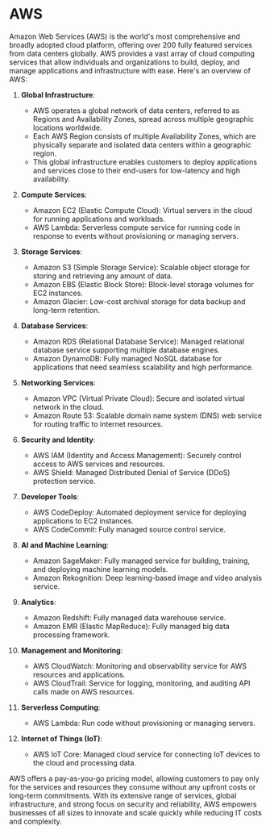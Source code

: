 # AWS
Amazon Web Services (AWS) is the world's most comprehensive and broadly adopted cloud platform, offering over 200 fully featured services from data centers globally. AWS provides a vast array of cloud computing services that allow individuals and organizations to build, deploy, and manage applications and infrastructure with ease. Here's an overview of AWS:

1. **Global Infrastructure**:
   - AWS operates a global network of data centers, referred to as Regions and Availability Zones, spread across multiple geographic locations worldwide.
   - Each AWS Region consists of multiple Availability Zones, which are physically separate and isolated data centers within a geographic region.
   - This global infrastructure enables customers to deploy applications and services close to their end-users for low-latency and high availability.

2. **Compute Services**:
   - Amazon EC2 (Elastic Compute Cloud): Virtual servers in the cloud for running applications and workloads.
   - AWS Lambda: Serverless compute service for running code in response to events without provisioning or managing servers.

3. **Storage Services**:
   - Amazon S3 (Simple Storage Service): Scalable object storage for storing and retrieving any amount of data.
   - Amazon EBS (Elastic Block Store): Block-level storage volumes for EC2 instances.
   - Amazon Glacier: Low-cost archival storage for data backup and long-term retention.

4. **Database Services**:
   - Amazon RDS (Relational Database Service): Managed relational database service supporting multiple database engines.
   - Amazon DynamoDB: Fully managed NoSQL database for applications that need seamless scalability and high performance.

5. **Networking Services**:
   - Amazon VPC (Virtual Private Cloud): Secure and isolated virtual network in the cloud.
   - Amazon Route 53: Scalable domain name system (DNS) web service for routing traffic to internet resources.

6. **Security and Identity**:
   - AWS IAM (Identity and Access Management): Securely control access to AWS services and resources.
   - AWS Shield: Managed Distributed Denial of Service (DDoS) protection service.

7. **Developer Tools**:
   - AWS CodeDeploy: Automated deployment service for deploying applications to EC2 instances.
   - AWS CodeCommit: Fully managed source control service.

8. **AI and Machine Learning**:
   - Amazon SageMaker: Fully managed service for building, training, and deploying machine learning models.
   - Amazon Rekognition: Deep learning-based image and video analysis service.

9. **Analytics**:
   - Amazon Redshift: Fully managed data warehouse service.
   - Amazon EMR (Elastic MapReduce): Fully managed big data processing framework.

10. **Management and Monitoring**:
    - AWS CloudWatch: Monitoring and observability service for AWS resources and applications.
    - AWS CloudTrail: Service for logging, monitoring, and auditing API calls made on AWS resources.

11. **Serverless Computing**:
    - AWS Lambda: Run code without provisioning or managing servers.

12. **Internet of Things (IoT)**:
    - AWS IoT Core: Managed cloud service for connecting IoT devices to the cloud and processing data.

AWS offers a pay-as-you-go pricing model, allowing customers to pay only for the services and resources they consume without any upfront costs or long-term commitments. With its extensive range of services, global infrastructure, and strong focus on security and reliability, AWS empowers businesses of all sizes to innovate and scale quickly while reducing IT costs and complexity.
